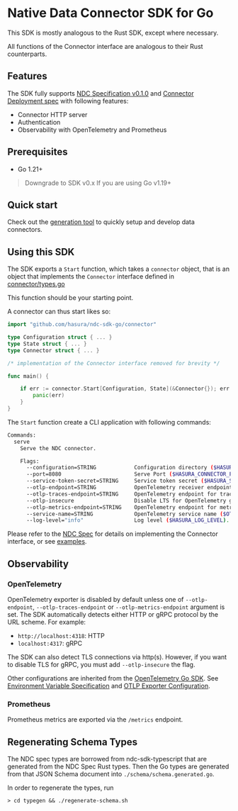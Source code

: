# Native Data Connector SDK for Go

This SDK is mostly analogous to the Rust SDK, except where necessary.

All functions of the Connector interface are analogous to their Rust counterparts.

## Features

The SDK fully supports [NDC Specification v0.1.0](https://github.com/hasura/ndc-spec/tree/v0.1.0) and [Connector Deployment spec](https://github.com/hasura/ndc-hub/blob/main/rfcs/0000-deployment.md) with following features:

- Connector HTTP server
- Authentication
- Observability with OpenTelemetry and Prometheus

## Prerequisites

- Go 1.21+

> Downgrade to SDK v0.x If you are using Go v1.19+

## Quick start

Check out the [generation tool](cmd/ndc-go-sdk) to quickly setup and develop data connectors.

## Using this SDK

The SDK exports a `Start` function, which takes a `connector` object, that is an object that implements the `Connector` interface defined in [connector/types.go](connector/types.go)

This function should be your starting point.

A connector can thus start likes so:

```go
import "github.com/hasura/ndc-sdk-go/connector"

type Configuration struct { ... }
type State struct { ... }
type Connector struct { ... }

/* implementation of the Connector interface removed for brevity */

func main() {

	if err := connector.Start[Configuration, State](&Connector{}); err != nil {
		panic(err)
	}
}
```

The `Start` function create a CLI application with following commands:

```sh
Commands:
  serve
    Serve the NDC connector.

    Flags:
      --configuration=STRING            Configuration directory ($HASURA_CONFIGURATION_DIRECTORY).
      --port=8080                       Serve Port ($HASURA_CONNECTOR_PORT).
      --service-token-secret=STRING     Service token secret ($HASURA_SERVICE_TOKEN_SECRET).
      --otlp-endpoint=STRING            OpenTelemetry receiver endpoint that is set as default for all types ($OTEL_EXPORTER_OTLP_ENDPOINT).
      --otlp-traces-endpoint=STRING     OpenTelemetry endpoint for traces ($OTEL_EXPORTER_OTLP_TRACES_ENDPOINT).
      --otlp-insecure                   Disable LTS for OpenTelemetry gRPC exporters ($OTEL_EXPORTER_OTLP_INSECURE).
      --otlp-metrics-endpoint=STRING    OpenTelemetry endpoint for metrics ($OTEL_EXPORTER_OTLP_METRICS_ENDPOINT).
      --service-name=STRING             OpenTelemetry service name ($OTEL_SERVICE_NAME).
      --log-level="info"                Log level ($HASURA_LOG_LEVEL).
```

Please refer to the [NDC Spec](https://hasura.github.io/ndc-spec/) for details on implementing the Connector interface, or see [examples](./example).

## Observability

### OpenTelemetry

OpenTelemetry exporter is disabled by default unless one of `--otlp-endpoint`, `--otlp-traces-endpoint` or `--otlp-metrics-endpoint` argument is set. The SDK automatically detects either HTTP or gRPC protocol by the URL scheme. For example:

- `http://localhost:4318`: HTTP
- `localhost:4317`: gRPC

The SDK can also detect TLS connections via http(s). However, if you want to disable TLS for gRPC, you must add `--otlp-insecure` the flag.

Other configurations are inherited from the [OpenTelemetry Go SDK](https://github.com/open-telemetry/opentelemetry-go). See [Environment Variable Specification](https://opentelemetry.io/docs/specs/otel/configuration/sdk-environment-variables/) and [OTLP Exporter Configuration](https://opentelemetry.io/docs/languages/sdk-configuration/otlp-exporter/).

### Prometheus

Prometheus metrics are exported via the `/metrics` endpoint.

## Regenerating Schema Types

The NDC spec types are borrowed from ndc-sdk-typescript that are generated from the NDC Spec Rust types.
Then the Go types are generated from that JSON Schema document into `./schema/schema.generated.go`.

In order to regenerate the types, run

```
> cd typegen && ./regenerate-schema.sh
```
